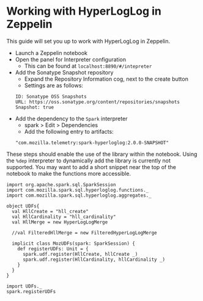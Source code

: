 # Working with HyperLogLog in Zeppelin

This guide will set you up to work with HyperLogLog in Zeppelin.

* Launch a Zeppelin notebook
* Open the panel for Interpreter configuration
    - This can be found at `localhost:8890/#/intepreter`
* Add the Sonatype Snapshot repository
    - Expand the Repository Information cog, next to the create button
    - Settings are as follows:
    ```
    ID: Sonatype OSS Snapshots
    URL: https://oss.sonatype.org/content/repositories/snapshots
    Snapshot: true
    ```
* Add the dependency to the `Spark` interpreter
    - spark > Edit > Dependencies
    - Add the following entry to artifacts:
    ```
    "com.mozilla.telemetry:spark-hyperloglog:2.0.0-SNAPSHOT"
    ```

These steps should enable the use of the library within the notebook. Using the `%dep` interpreter to dynamically add the library is currently not supported. You may want to add a short snippet near the top of the notebook to make the functions more accessible.

```
import org.apache.spark.sql.SparkSession
import com.mozilla.spark.sql.hyperloglog.functions._
import com.mozilla.spark.sql.hyperloglog.aggregates._

object UDFs{
  val HllCreate = "hll_create"
  val HllCardinality = "hll_cardinality"
  val HllMerge = new HyperLogLogMerge

  //val FilteredHllMerge = new FilteredHyperLogLogMerge

  implicit class MozUDFs(spark: SparkSession) {
    def registerUDFs: Unit = {
      spark.udf.register(HllCreate, hllCreate _)
      spark.udf.register(HllCardinality, hllCardinality _)
    }
  }
}

import UDFs._
spark.registerUDFs
```

